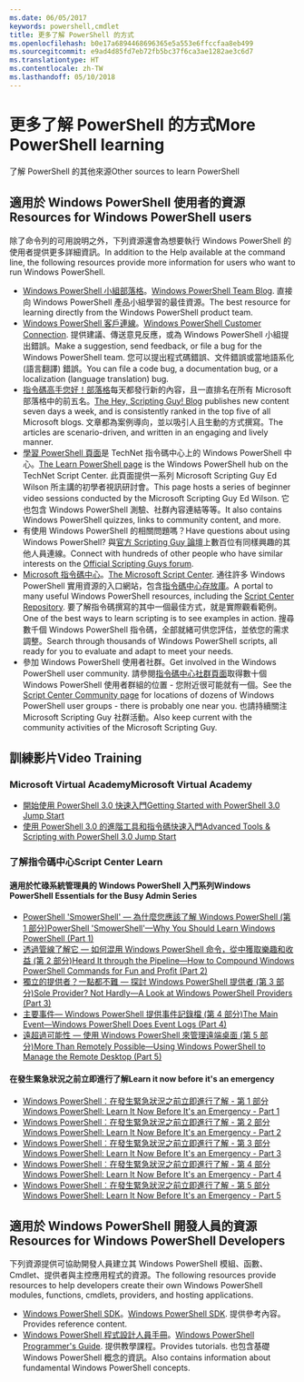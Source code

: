 ```yaml
---
ms.date: 06/05/2017
keywords: powershell,cmdlet
title: 更多了解 PowerShell 的方式
ms.openlocfilehash: b0e17a6894468696365e5a553e6ffccfaa8eb499
ms.sourcegitcommit: e9ad4d85fd7eb72fb5bc37f6ca3ae1282ae3c6d7
ms.translationtype: HT
ms.contentlocale: zh-TW
ms.lasthandoff: 05/10/2018
---
```

# <a name="more-powershell-learning"></a><span data-ttu-id="56db8-103">更多了解 PowerShell 的方式</span><span class="sxs-lookup"><span data-stu-id="56db8-103">More PowerShell learning</span></span>

<span data-ttu-id="56db8-104">了解 PowerShell 的其他來源</span><span class="sxs-lookup"><span data-stu-id="56db8-104">Other sources to learn PowerShell</span></span>

## <a name="resources-for-windows-powershell-users"></a><span data-ttu-id="56db8-105">適用於 Windows PowerShell 使用者的資源</span><span class="sxs-lookup"><span data-stu-id="56db8-105">Resources for Windows PowerShell users</span></span>

<span data-ttu-id="56db8-106">除了命令列的可用說明之外，下列資源還會為想要執行 Windows PowerShell 的使用者提供更多詳細資訊。</span><span class="sxs-lookup"><span data-stu-id="56db8-106">In addition to the Help available at the command line, the following resources provide more information for users who want to run Windows PowerShell.</span></span>

- <span data-ttu-id="56db8-107">[Windows PowerShell 小組部落格](http://blogs.msdn.com/b/powershell/)。</span><span class="sxs-lookup"><span data-stu-id="56db8-107">[Windows PowerShell Team Blog](http://blogs.msdn.com/b/powershell/).</span></span> <span data-ttu-id="56db8-108">直接向 Windows PowerShell 產品小組學習的最佳資源。</span><span class="sxs-lookup"><span data-stu-id="56db8-108">The best resource for learning directly from the Windows PowerShell product team.</span></span>
- <span data-ttu-id="56db8-109">[Windows PowerShell 客戶連線](http://Connect.Microsoft.com/PowerShell)。</span><span class="sxs-lookup"><span data-stu-id="56db8-109">[Windows PowerShell Customer Connection](http://Connect.Microsoft.com/PowerShell).</span></span> <span data-ttu-id="56db8-110">提供建議、傳送意見反應，或為 Windows PowerShell 小組提出錯誤。</span><span class="sxs-lookup"><span data-stu-id="56db8-110">Make a suggestion, send feedback, or file a bug for the Windows PowerShell team.</span></span> <span data-ttu-id="56db8-111">您可以提出程式碼錯誤、文件錯誤或當地語系化 (語言翻譯) 錯誤。</span><span class="sxs-lookup"><span data-stu-id="56db8-111">You can file a code bug, a documentation bug, or a localization (language translation) bug.</span></span>
- <span data-ttu-id="56db8-112">[指令碼高手您好！部落格](https://blogs.technet.microsoft.com/heyscriptingguy/)每天都發行新的內容，且一直排名在所有 Microsoft 部落格中的前五名。</span><span class="sxs-lookup"><span data-stu-id="56db8-112">[The Hey, Scripting Guy! Blog](https://blogs.technet.microsoft.com/heyscriptingguy/) publishes new content seven days a week, and is consistently ranked in the top five of all Microsoft blogs.</span></span> <span data-ttu-id="56db8-113">文章都為案例導向，並以吸引人且生動的方式撰寫。</span><span class="sxs-lookup"><span data-stu-id="56db8-113">The articles are scenario-driven, and written in an engaging and lively manner.</span></span>
- <span data-ttu-id="56db8-114">[學習 PowerShell 頁面](https://blogs.technet.microsoft.com/heyscriptingguy/2015/01/04/weekend-scripter-the-best-ways-to-learn-powershell/)是 TechNet 指令碼中心上的 Windows PowerShell 中心。</span><span class="sxs-lookup"><span data-stu-id="56db8-114">[The Learn PowerShell page](https://blogs.technet.microsoft.com/heyscriptingguy/2015/01/04/weekend-scripter-the-best-ways-to-learn-powershell/) is the Windows PowerShell hub on the TechNet Script Center.</span></span> <span data-ttu-id="56db8-115">此頁面提供一系列 Microsoft Scripting Guy Ed Wilson 所主講的初學者視訊研討會。</span><span class="sxs-lookup"><span data-stu-id="56db8-115">This page hosts a series of beginner video sessions conducted by the Microsoft Scripting Guy Ed Wilson.</span></span> <span data-ttu-id="56db8-116">它也包含 Windows PowerShell 測驗、社群內容連結等等。</span><span class="sxs-lookup"><span data-stu-id="56db8-116">It also contains Windows PowerShell quizzes, links to community content, and more.</span></span>
- <span data-ttu-id="56db8-117">有使用 Windows PowerShell 的相關問題嗎？</span><span class="sxs-lookup"><span data-stu-id="56db8-117">Have questions about using Windows PowerShell?</span></span> <span data-ttu-id="56db8-118">與[官方 Scripting Guy 論壇](http://social.technet.microsoft.com/forums/itcg/threads/)上數百位有同樣興趣的其他人員連線。</span><span class="sxs-lookup"><span data-stu-id="56db8-118">Connect with hundreds of other people who have similar interests on the [Official Scripting Guys forum](http://social.technet.microsoft.com/forums/itcg/threads/).</span></span>
- <span data-ttu-id="56db8-119">[Microsoft 指令碼中心](https://technet.microsoft.com/scriptcenter)。</span><span class="sxs-lookup"><span data-stu-id="56db8-119">[The Microsoft Script Center](https://technet.microsoft.com/scriptcenter).</span></span> <span data-ttu-id="56db8-120">通往許多 Windows PowerShell 實用資源的入口網站，包含[指令碼中心存放庫](http://gallery.technet.microsoft.com/scriptcenter/)。</span><span class="sxs-lookup"><span data-stu-id="56db8-120">A portal to many useful Windows PowerShell resources, including the [Script Center Repository](http://gallery.technet.microsoft.com/scriptcenter/).</span></span> <span data-ttu-id="56db8-121">要了解指令碼撰寫的其中一個最佳方式，就是實際觀看範例。</span><span class="sxs-lookup"><span data-stu-id="56db8-121">One of the best ways to learn scripting is to see examples in action.</span></span> <span data-ttu-id="56db8-122">搜尋數千個 Windows PowerShell 指令碼，全部就緒可供您評估，並依您的需求調整。</span><span class="sxs-lookup"><span data-stu-id="56db8-122">Search through thousands of Windows PowerShell scripts, all ready for you to evaluate and adapt to meet your needs.</span></span>
- <span data-ttu-id="56db8-123">參加 Windows PowerShell 使用者社群。</span><span class="sxs-lookup"><span data-stu-id="56db8-123">Get involved in the Windows PowerShell user community.</span></span> <span data-ttu-id="56db8-124">請參閱[指令碼中心社群頁面](https://technet.microsoft.com/scriptcenter/hh182567.aspx)取得數十個 Windows PowerShell 使用者群組的位置 - 您附近很可能就有一個。</span><span class="sxs-lookup"><span data-stu-id="56db8-124">See the [Script Center Community page](https://technet.microsoft.com/scriptcenter/hh182567.aspx) for locations of dozens of Windows PowerShell user groups - there is probably one near you.</span></span> <span data-ttu-id="56db8-125">也請持續關注 Microsoft Scripting Guy 社群活動。</span><span class="sxs-lookup"><span data-stu-id="56db8-125">Also keep current with the community activities of the Microsoft Scripting Guy.</span></span>

## <a name="video-training"></a><span data-ttu-id="56db8-126">訓練影片</span><span class="sxs-lookup"><span data-stu-id="56db8-126">Video Training</span></span>

### <a name="microsoft-virtual-academy"></a><span data-ttu-id="56db8-127">Microsoft Virtual Academy</span><span class="sxs-lookup"><span data-stu-id="56db8-127">Microsoft Virtual Academy</span></span>
- [<span data-ttu-id="56db8-128">開始使用 PowerShell 3.0 快速入門</span><span class="sxs-lookup"><span data-stu-id="56db8-128">Getting Started with PowerShell 3.0 Jump Start</span></span>](https://mva.microsoft.com/en-US/training-courses/getting-started-with-powershell-30-jump-start-8276)
- [<span data-ttu-id="56db8-129">使用 PowerShell 3.0 的進階工具和指令碼快速入門</span><span class="sxs-lookup"><span data-stu-id="56db8-129">Advanced Tools & Scripting with PowerShell 3.0 Jump Start</span></span>](https://mva.microsoft.com/en-US/training-courses/advanced-tools-scripting-with-powershell-30-jump-start-8231)

### <a name="script-center-learn"></a><span data-ttu-id="56db8-130">了解指令碼中心</span><span class="sxs-lookup"><span data-stu-id="56db8-130">Script Center Learn</span></span>
#### <a name="windows-powershell-essentials-for-the-busy-admin-series"></a><span data-ttu-id="56db8-131">適用於忙碌系統管理員的 Windows PowerShell 入門系列</span><span class="sxs-lookup"><span data-stu-id="56db8-131">Windows PowerShell Essentials for the Busy Admin Series</span></span>
- [<span data-ttu-id="56db8-132">PowerShell 'SmowerShell' — 為什麼您應該了解 Windows PowerShell &#40;第 1 部分&#41;</span><span class="sxs-lookup"><span data-stu-id="56db8-132">PowerShell 'SmowerShell'—Why You Should Learn Windows PowerShell &#40;Part 1&#41;</span></span>](http://dlbmodigital.microsoft.com/webcasts/wmv/23976_Dnl_L.wmv)
- [<span data-ttu-id="56db8-133">透過管線了解它 — 如何混用 Windows PowerShell 命令，從中獲取樂趣和收益 &#40;第 2 部分&#41;</span><span class="sxs-lookup"><span data-stu-id="56db8-133">Heard It through the Pipeline—How to Compound Windows PowerShell Commands for Fun and Profit &#40;Part 2&#41;</span></span>](http://dlbmodigital.microsoft.com/webcasts/wmv/23977_Dnl_L.wmv)
- [<span data-ttu-id="56db8-134">獨立的提供者？一點都不難 — 探討 Windows PowerShell 提供者 &#40;第 3 部分&#41;</span><span class="sxs-lookup"><span data-stu-id="56db8-134">Sole Provider? Not Hardly—A Look at Windows PowerShell Providers &#40;Part 3&#41;</span></span>](http://dlbmodigital.microsoft.com/webcasts/wmv/23978_Dnl_L.wmv)
- [<span data-ttu-id="56db8-135">主要事件— Windows PowerShell 提供事件記錄檔 &#40;第 4 部分&#41;</span><span class="sxs-lookup"><span data-stu-id="56db8-135">The Main Event—Windows PowerShell Does Event Logs &#40;Part 4&#41;</span></span>](http://dlbmodigital.microsoft.com/webcasts/wmv/23979_Dnl_L.wmv)
- [<span data-ttu-id="56db8-136">遠超過可能性 — 使用 Windows PowerShell 來管理遠端桌面 &#40;第 5 部分&#41;</span><span class="sxs-lookup"><span data-stu-id="56db8-136">More Than Remotely Possible—Using Windows PowerShell to Manage the Remote Desktop &#40;Part 5&#41;</span></span>](http://dlbmodigital.microsoft.com/webcasts/wmv/23980_Dnl_L.wmv)

#### <a name="learn-it-now-before-its-an-emergency"></a><span data-ttu-id="56db8-137">在發生緊急狀況之前立即進行了解</span><span class="sxs-lookup"><span data-stu-id="56db8-137">Learn it now before it's an emergency</span></span>
- [<span data-ttu-id="56db8-138">Windows PowerShell︰在發生緊急狀況之前立即進行了解 - 第 1 部分</span><span class="sxs-lookup"><span data-stu-id="56db8-138">Windows PowerShell: Learn It Now Before It's an Emergency - Part 1</span></span>](http://dlbmodigital.microsoft.com/webcasts/wmv/1032481530_Dnl_L.wmv)
- [<span data-ttu-id="56db8-139">Windows PowerShell︰在發生緊急狀況之前立即進行了解 - 第 2 部分</span><span class="sxs-lookup"><span data-stu-id="56db8-139">Windows PowerShell: Learn It Now Before It's an Emergency - Part 2</span></span>](http://dlbmodigital.microsoft.com/webcasts/wmv/1032481542_Dnl_L.wmv)
- [<span data-ttu-id="56db8-140">Windows PowerShell︰在發生緊急狀況之前立即進行了解 - 第 3 部分</span><span class="sxs-lookup"><span data-stu-id="56db8-140">Windows PowerShell: Learn It Now Before It's an Emergency - Part 3</span></span>](http://dlbmodigital.microsoft.com/webcasts/wmv/1032481548_Dnl_L.wmv)
- [<span data-ttu-id="56db8-141">Windows PowerShell︰在發生緊急狀況之前立即進行了解 - 第 4 部分</span><span class="sxs-lookup"><span data-stu-id="56db8-141">Windows PowerShell: Learn It Now Before It's an Emergency - Part 4</span></span>](http://dlbmodigital.microsoft.com/webcasts/wmv/1032481552_Dnl_L.wmv)
- [<span data-ttu-id="56db8-142">Windows PowerShell︰在發生緊急狀況之前立即進行了解 - 第 5 部分</span><span class="sxs-lookup"><span data-stu-id="56db8-142">Windows PowerShell: Learn It Now Before It's an Emergency - Part 5</span></span>](http://dlbmodigital.microsoft.com/webcasts/wmv/1032481554_Dnl_L.wmv)

## <a name="resources-for-windows-powershell-developers"></a><span data-ttu-id="56db8-143">適用於 Windows PowerShell 開發人員的資源</span><span class="sxs-lookup"><span data-stu-id="56db8-143">Resources for Windows PowerShell Developers</span></span>

<span data-ttu-id="56db8-144">下列資源提供可協助開發人員建立其 Windows PowerShell 模組、函數、Cmdlet、提供者與主控應用程式的資源。</span><span class="sxs-lookup"><span data-stu-id="56db8-144">The following resources provide resources to help developers create their own Windows PowerShell modules, functions, cmdlets, providers, and hosting applications.</span></span>

- <span data-ttu-id="56db8-145">[Windows PowerShell SDK](http://go.microsoft.com/fwlink/p/?LinkID=89595)。</span><span class="sxs-lookup"><span data-stu-id="56db8-145">[Windows PowerShell SDK](http://go.microsoft.com/fwlink/p/?LinkID=89595).</span></span> <span data-ttu-id="56db8-146">提供參考內容。</span><span class="sxs-lookup"><span data-stu-id="56db8-146">Provides reference content.</span></span>
- <span data-ttu-id="56db8-147">[Windows PowerShell 程式設計人員手冊](http://go.microsoft.com/fwlink/p/?LinkID=89596)。</span><span class="sxs-lookup"><span data-stu-id="56db8-147">[Windows PowerShell Programmer's Guide](http://go.microsoft.com/fwlink/p/?LinkID=89596).</span></span> <span data-ttu-id="56db8-148">提供教學課程。</span><span class="sxs-lookup"><span data-stu-id="56db8-148">Provides tutorials.</span></span> <span data-ttu-id="56db8-149">也包含基礎 Windows PowerShell 概念的資訊。</span><span class="sxs-lookup"><span data-stu-id="56db8-149">Also contains information about fundamental Windows PowerShell concepts.</span></span>
